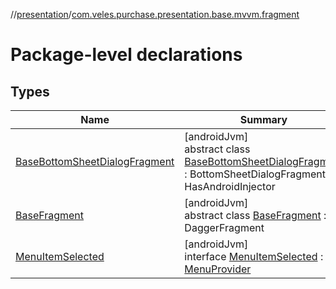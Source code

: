 //[presentation](../../index.md)/[com.veles.purchase.presentation.base.mvvm.fragment](index.md)

# Package-level declarations

## Types

| Name | Summary |
|---|---|
| [BaseBottomSheetDialogFragment](-base-bottom-sheet-dialog-fragment/index.md) | [androidJvm]<br>abstract class [BaseBottomSheetDialogFragment](-base-bottom-sheet-dialog-fragment/index.md) : BottomSheetDialogFragment, HasAndroidInjector |
| [BaseFragment](-base-fragment/index.md) | [androidJvm]<br>abstract class [BaseFragment](-base-fragment/index.md) : DaggerFragment |
| [MenuItemSelected](-menu-item-selected/index.md) | [androidJvm]<br>interface [MenuItemSelected](-menu-item-selected/index.md) : [MenuProvider](https://developer.android.com/reference/kotlin/androidx/core/view/MenuProvider.html) |
